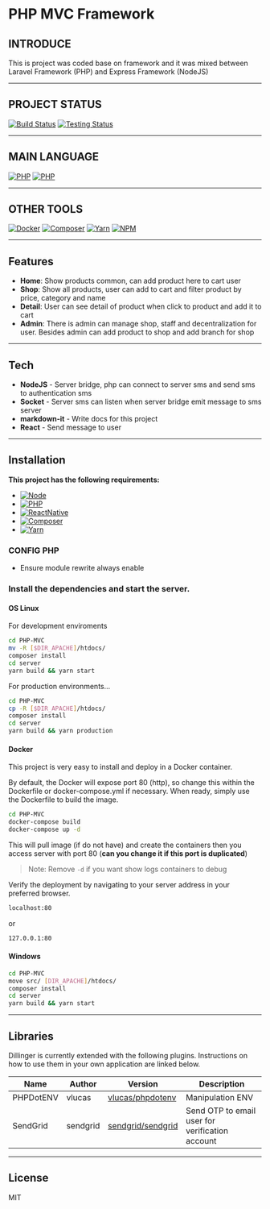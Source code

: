 # PHP MVC Framework

## INTRODUCE

This is project was coded base on framework and it was mixed between Laravel Framework (PHP) and Express Framework (NodeJS)

---

## PROJECT STATUS

[![Build Status](https://img.shields.io/static/v1?label=build&message=passsed&color=success&style=for-the-badge)](https://github.com/kidp2h/php-mvc)
[![Testing Status](https://img.shields.io/static/v1?label=test&message=passsed&color=success&style=for-the-badge)](https://github.com/kidp2h/php-mvc)

---

## MAIN LANGUAGE

[![PHP](https://img.shields.io/badge/php-%23777BB4.svg?style=for-the-badge&logo=php&logoColor=white)]() [![PHP](https://img.shields.io/badge/javascript-%23323330.svg?style=for-the-badge&logo=javascript&logoColor=%23F7DF1E)]()

---

## OTHER TOOLS

[![Docker](https://img.shields.io/badge/DOCKER-%2320232a.svg?style=for-the-badge&logo=docker&logoColor=%2361DAFB)]() [![Composer](https://img.shields.io/badge/COMPOSER-%2320232a.svg?style=for-the-badge&logo=composer&logoColor=%2361DAFB)](https://getcomposer.org) [![Yarn](https://img.shields.io/badge/Yarn-%2320232a.svg?style=for-the-badge&logo=YARN&logoColor=%2361DAFB)](https://yarnpkg.com/) [![NPM](https://img.shields.io/badge/NPM-%2320232a.svg?style=for-the-badge&logo=npm&logoColor=%2361DAFB)](https://npmjs.com/)

---

## Features

- **Home**: Show products common, can add product here to cart user
- **Shop**: Show all products, user can add to cart and filter product by price, category and name
- **Detail**: User can see detail of product when click to product and add it to cart
- **Admin**: There is admin can manage shop, staff and decentralization for user. Besides admin can add product to shop and add branch for shop

---

## Tech

- **NodeJS** - Server bridge, php can connect to server sms and send sms to authentication sms
- **Socket** - Server sms can listen when server bridge emit message to sms server
- **markdown-it** - Write docs for this project
- **React** - Send message to user

---

## Installation

**This project has the following requirements:**

- [![Node](https://img.shields.io/static/v1?label=NODE&message=>=16.14.2&color=success&style=for-the-badge&logo=javascript)](https://nodejs.org)
- [![PHP](https://img.shields.io/static/v1?label=PHP&message=>=8.1&color=success&style=for-the-badge&logo=php)](https://php.net)
- [![ReactNative](https://img.shields.io/static/v1?label=React-Native&message=>=0.68&color=success&style=for-the-badge&logo=react)](https://reactnative.dev)
- [![Composer](https://img.shields.io/static/v1?label=Composer&message=>=2.3.3&color=success&style=for-the-badge&logo=composer)](https://getcomposer.org/)
- [![Yarn](https://img.shields.io/static/v1?label=yarn&message=>=3.2.0&color=success&style=for-the-badge&logo=yarn)](https://yarnpkg.com/)

### CONFIG PHP

- Ensure module rewrite always enable

### Install the dependencies and start the server.

#### OS Linux

For development enviroments

```sh
cd PHP-MVC
mv -R [$DIR_APACHE]/htdocs/
composer install
cd server
yarn build && yarn start
```

For production environments...

```sh
cd PHP-MVC
cp -R [$DIR_APACHE]/htdocs/
composer install
cd server
yarn build && yarn production
```

#### Docker

This project is very easy to install and deploy in a Docker container.

By default, the Docker will expose port 80 (http), so change this within the
Dockerfile or docker-compose.yml if necessary. When ready, simply use the Dockerfile to build the image.

```sh
cd PHP-MVC
docker-compose build
docker-compose up -d
```

This will pull image (if do not have) and create the containers then you access server with port 80 (**can you change it if this port is duplicated**)

> Note: Remove `-d` if you want show logs containers to debug

Verify the deployment by navigating to your server address in
your preferred browser.

```sh
localhost:80
```

or

```sh
127.0.0.1:80
```

#### Windows

```sh
cd PHP-MVC
move src/ [DIR_APACHE]/htdocs/
composer install
cd server
yarn build && yarn start
```

---

## Libraries

Dillinger is currently extended with the following plugins.
Instructions on how to use them in your own application are linked below.

| Name      | Author   | Version                                                  | Description                                     |
| --------- | -------- | -------------------------------------------------------- | ----------------------------------------------- |
| PHPDotENV | vlucas   | [vlucas/phpdotenv](https://github.com/vlucas/phpdotenv)  | Manipulation ENV                                |
| SendGrid  | sendgrid | [sendgrid/sendgrid](https://github.com/vlucas/phpdotenv) | Send OTP to email user for verification account |

---

## License

MIT
